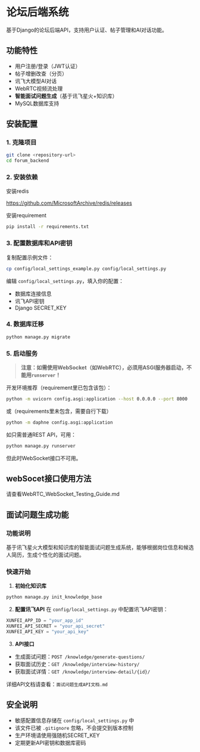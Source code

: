 # 论坛后端系统

基于Django的论坛后端API，支持用户认证、帖子管理和AI对话功能。

## 功能特性

- 用户注册/登录（JWT认证）
- 帖子增删改查（分页）
- 讯飞大模型AI对话
- WebRTC视频流处理
- **智能面试问题生成**（基于讯飞星火+知识库）
- MySQL数据库支持

## 安装配置

### 1. 克隆项目

```bash
git clone <repository-url>
cd forum_backend
```

### 2. 安装依赖

安装redis

https://github.com/MicrosoftArchive/redis/releases

安装requirement

```bash
pip install -r requirements.txt
```

### 3. 配置数据库和API密钥

复制配置示例文件：

```bash
cp config/local_settings_example.py config/local_settings.py
```

编辑 `config/local_settings.py`，填入你的配置：

- 数据库连接信息
- 讯飞API密钥
- Django SECRET_KEY

### 4. 数据库迁移

```bash
python manage.py migrate
```

### 5. 启动服务

> **注意：如需使用WebSocket（如WebRTC），必须用ASGI服务器启动，不能用`runserver`！**

开发环境推荐（requirement里已包含该包）：

```bash
python -m uvicorn config.asgi:application --host 0.0.0.0 --port 8000
```

或（requirements里未包含，需要自行下载）

```bash
python -m daphne config.asgi:application
```

如只需普通REST API，可用：

```bash
python manage.py runserver
```

但此时WebSocket接口不可用。

## webSocet接口使用方法

请查看WebRTC_WebSocket_Testing_Guide.md

## 面试问题生成功能

### 功能说明

基于讯飞星火大模型和知识库的智能面试问题生成系统，能够根据岗位信息和候选人简历，生成个性化的面试问题。

### 快速开始

1. **初始化知识库**

```bash
python manage.py init_knowledge_base
```

2. **配置讯飞API**
   在 `config/local_settings.py` 中配置讯飞API密钥：

```python
XUNFEI_APP_ID = "your_app_id"
XUNFEI_API_SECRET = "your_api_secret"
XUNFEI_API_KEY = "your_api_key"
```

3. **API接口**

- 生成面试问题：`POST /knowledge/generate-questions/`
- 获取面试历史：`GET /knowledge/interview-history/`
- 获取面试详情：`GET /knowledge/interview-detail/{id}/`

详细API文档请查看：`面试问题生成API文档.md`

## 安全说明

- 敏感配置信息存储在 `config/local_settings.py` 中
- 该文件已被 `.gitignore` 忽略，不会提交到版本控制
- 生产环境请使用强随机SECRET_KEY
- 定期更新API密钥和数据库密码
